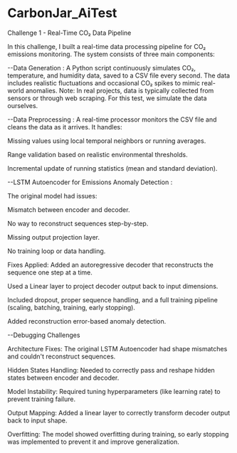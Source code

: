 # CarbonJar_AiTest
Challenge 1 - Real-Time CO₂ Data Pipeline

In this challenge, I built a real-time data processing pipeline for CO₂ emissions monitoring. The system consists of three main components:

--Data Generation :
A Python script continuously simulates CO₂, temperature, and humidity data, saved to a CSV file every second. The data includes realistic fluctuations and occasional CO₂ spikes to mimic real-world anomalies.
Note: In real projects, data is typically collected from sensors or through web scraping. For this test, we simulate the data ourselves.

--Data Preprocessing :
A real-time processor monitors the CSV file and cleans the data as it arrives. It handles:

Missing values using local temporal neighbors or running averages.

Range validation based on realistic environmental thresholds.

Incremental update of running statistics (mean and standard deviation).


--LSTM Autoencoder for Emissions Anomaly Detection :

The original model had  issues:

Mismatch between encoder and decoder.

No way to reconstruct sequences step-by-step.

Missing output projection layer.

No training loop or data handling.

Fixes Applied:
Added an autoregressive decoder that reconstructs the sequence one step at a time.

Used a Linear layer to project decoder output back to input dimensions.

Included dropout, proper sequence handling, and a full training pipeline (scaling, batching, training, early stopping).

Added reconstruction error-based anomaly detection.

--Debugging Challenges 

Architecture Fixes: The original LSTM Autoencoder had shape mismatches and couldn't reconstruct sequences.

Hidden States Handling: Needed to correctly pass and reshape hidden states between encoder and decoder.

Model Instability: Required tuning hyperparameters (like learning rate) to prevent training failure.

Output Mapping: Added a linear layer to correctly transform decoder output back to input shape.


Overfitting: The model showed overfitting during training, so early stopping was implemented to prevent it and improve generalization.

